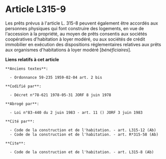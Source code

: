 # Article L315-9

Les prêts prévus à l'article L. 315-8 peuvent également être accordés aux personnes physiques qui font construire des
logements, en vue de l'accession à la propriété, au moyen de prêts consentis aux sociétés coopératives d'habitation à loyer
modéré, ou aux sociétés de crédit immobilier en exécution des dispositions réglementaires relatives aux prêts aux organismes
d'habitations à loyer modéré [*bénéficiaires*].

**Liens relatifs à cet article**

	**Anciens textes**:

	  - Ordonnance 59-235 1959-02-04 art. 2 bis

	**Codifié par**:

	  - Décret n°78-621 1978-05-31 JORF 8 juin 1978

	**Abrogé par**:

	  - Loi n°83-440 du 2 juin 1983 - art. 11 () JORF 3 juin 1983

	**Cité par**:

	  - Code de la construction et de l'habitation. - art. L315-12 (Ab)
	  - Code de la construction et de l'habitation. - art. R*315-58 (Ab)

	**Cite**:

	  - Code de la construction et de l'habitation. - art. L315-8 (Ab)
